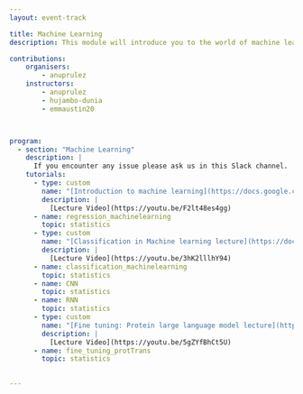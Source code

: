 ```yaml
---
layout: event-track

title: Machine Learning
description: This module will introduce you to the world of machine learning using Galaxy. 

contributions:
    organisers:
        - anuprulez
    instructors:
        - anuprulez
        - hujambo-dunia
        - emmaustin20



program:
  - section: "Machine Learning" 
    description: |
      If you encounter any issue please ask us in this Slack channel. 
    tutorials:
      - type: custom
        name: "[Introduction to machine learning](https://docs.google.com/presentation/d/15vK-uwHKd-sFia_jwYGEYjkHkLl70VKh_fIZUatjG0E/edit?usp=sharing)"
        description: |
          [Lecture Video](https://youtu.be/F2lt48es4gg)
      - name: regression_machinelearning
        topic: statistics
      - type: custom
        name: "[Classification in Machine learning lecture](https://docs.google.com/presentation/d/1lAYCZ-g6y8cC1aH68FWL6gkRRI2srXSHuJwaaYAQZaU/edit?usp=sharing)"
        description: |
          [Lecture Video](https://youtu.be/3hK2lllhY94)
      - name: classification_machinelearning
        topic: statistics
      - name: CNN
        topic: statistics
      - name: RNN
        topic: statistics
      - type: custom
        name: "[Fine tuning: Protein large language model lecture](https://docs.google.com/presentation/d/1Gui5-tKu25aVT3_HvMuW1_-If_Ub53RqHQaelrRkQqE/edit?usp=sharing)"
        description: |
          [Lecture Video](https://youtu.be/5gZYfBhCt5U)
      - name: fine_tuning_protTrans
        topic: statistics
 

---
```


